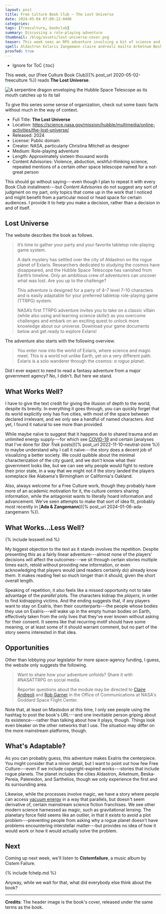 ```yaml
---
layout: post
title: Free Culture Book Club — The Lost Universe
date: 2024-05-04 07:09:12-0400
categories:
tags: [freeculture, bookclub]
summary: Discussing a role-playing adventure
thumbnail: /blog/assets/lost-universe-cover.png
teaser: This week sees an RPG adventure involving a bit of science and a bit of magic.
spell: Aldastron Exlaris Zangemann claire andreoli mailto Arketnum Beska Pereia Palereidon Sarthelios lensing Cistemfailure Cistem
proofed: true
---
```


* Ignore for ToC
{:toc}

This week, our [Free Culture Book Club]({% post_url 2020-05-02-freeculture %}) reads **The Lost Universe**.

![A serpentine dragon enveloping the Hubble Space Telescope as its mouth catches up to its tail](/blog/assets/lost-universe-cover.png "Starting with images like this, it seems like a massive missed opportunity to not tie this in with world-serpent myths from around the world, but NASA rarely consults me on the important issues...")

To give this series some sense of organization, check out some basic facts without much in the way of context.

 * Full Title:  **The Lost Universe**
 * Location:  <https://science.nasa.gov/mission/hubble/multimedia/online-activities/the-lost-universe/>
 * Released:  2024
 * License:  Public domain
 * Creator:  NASA, particularly Christina Mitchell as designer
 * Medium:  Role-playing adventure
 * Length:  Approximately sixteen thousand words
 * Content Advisories:  Violence, abduction, wishful-thinking science, repeated mentions of a certain *other* space telescope named for a not-great person

This should go without saying---even though I plan to repeat it with every Book Club installment---but *Content Advisories* do not suggest any sort of judgment on my part, only topics that come up in the work that I noticed and might benefit from a particular mood or head space for certain audiences.  I provide it to help you make a decision, rather than a decision in and of itself.

## Lost Universe

The website describes the book as follows.

 > It’s time to gather your party and your favorite tabletop role-playing game system.
 >
 > A dark mystery has settled over the city of Aldastron on the rogue planet of Exlaris. Researchers dedicated to studying the cosmos have disappeared, and the Hubble Space Telescope has vanished from Earth’s timeline. Only an ambitious crew of adventurers can uncover what was lost. Are you up to the challenge?
 >
 > This adventure is designed for a party of 4–7 level 7–10 characters and is easily adaptable for your preferred tabletop role-playing game (TTRPG) system.
 >
 > NASA’s first TTRPG adventure invites you to take on a classic villain (while also using and learning science skills!) as you overcome challenges and embark on an exciting quest to unlock more knowledge about our universe. Download your game documents below and get ready to explore Exlaris!

The adventure also starts with the following overview.

 > You enter now into the world of Exlaris, where science and magic meet. This is a world not unlike Earth, yet on a very different path.  Exlaris is a solo wanderer through the cosmos: *a rogue planet*.

Did I ever expect to need to read a fantasy adventure from a major government agency?  No, I didn't.  But here we stand.

## What Works Well?

I have to give the text credit for giving the illusion of depth to the world, despite its brevity.  In everything it goes through, you can quickly forget that its world explicitly only has five cities, with most of the space between declared irrelevant, and we only see a handful of named characters.  And yet, I found it natural to see more than provided.

While maybe naïve to suggest that it happens due to shared trauma and an unlimited energy supply---for which see [COVID-19](https://en.wikipedia.org/wiki/COVID-19_pandemic) and certain [analyses that I've done for *Star Trek* posts]({% post_url 2022-11-10-neutral-zone %}) to maybe understand why I call it naïve---the story does a decent job of visualizing a better society.  We could quibble about the minimal characterization of the city guard, and we don't know what their government looks like, but we can see why people would fight to restore their prior state, in a way that we might not if the story landed the players someplace like Alabama's Birmingham or California's Oakland.

Also, always welcome for a Free Culture work, though they probably have more of an academic motivation for it, the culture centers sharing information, while the antagonist wants to literally hoard information and advancement.  We've seen attempts to make that sort of idea fit, probably most recently in [**Ada & Zangemann**]({% post_url 2024-01-06-ada-zangemann %}).

## What Works...Less Well?

{% include lesswell.md %}

My biggest objection to the text as it stands involves the repetition.  Despite presenting this as a fairly linear adventure---almost none of the players' decisions will affect the outcomes---we sit through certain stories multiple times each, retold without providing new information, or even acknowledging that players would (and readers certainly do) already know them.  It makes reading feel so much longer than it should, given the short overall length.

Speaking of repetition, it also feels like a missed opportunity not to take advantage of the *parallel* plots.  The characters kidnap the *players*, in order to find kidnapping victims.  And the ending suggests that, if any players want to stay on Exalris, then their counterparts---the people whose bodies they use on Exalris---will wake up in the empty human bodies on Earth, effectively taken from the only lives that they've ever known without asking for their consent.  It seems like that recurring motif should have some meaning, or at least some of it should warrant comment, but no part of the story seems interested in that idea.

## Opportunities

Other than lobbying your legislator for more space-agency funding, I guess, the website only suggests the following.

 > Want to share how your adventure unfolds? Share it with #NASATTRPG on social media.
 >
 > Reporter questions about the module may be directed to [Claire Andreoli](mailto:claire.andreoli@nasa.gov) and [Rob Garner](mailto:rob.garner@nasa.gov) in the Office of Communications at NASA's Goddard Space Flight Center.

Note that, at least on Mastodon at this time, I only see people using the hashtag to post the book's URL---and one inevitable person griping about its existence---rather than talking about how it plays, though.  Things look even bleaker on the other networks that I use.  The situation may differ on the more mainstream platforms, though.

## What's Adaptable?

As you can probably guess, this adventure makes Exalris the centerpiece.  You might consider that a minor detail, but I want to point out how few Free Culture---even if we include copyright-expired works---stories that include rogue planets.  The planet includes the cities Aldastron, Arketnum, Beska-Pereia, Palereidon, and Sarthelios, though we only experience the first and its surrounding area.

Likewise, while the processes involve magic, we have a story where people can access [vacuum energy](https://en.wikipedia.org/wiki/Vacuum_energy) in a way that parallels, but doesn't seem derivative of, certain mainstream science fiction franchises.  We see other modern science harnessed as magic, such as gravitational lensing.  The planetary force field seems like an outlier, in that it exists to avoid a plot problem---preventing people from asking why a rogue planet doesn't have problems encountering interstellar matter---but provides no idea of how it would work or how it would actually solve the problem.

## Next

Coming up next week, we'll listen to **Cistemfailure**, a music album by Cistem Failure.

{% include fchelp.md %}

Anyway, while we wait for that, what did everybody else think about the book?

* * *

**Credits**:  The header image is the book's cover, released under the same terms as the book.
